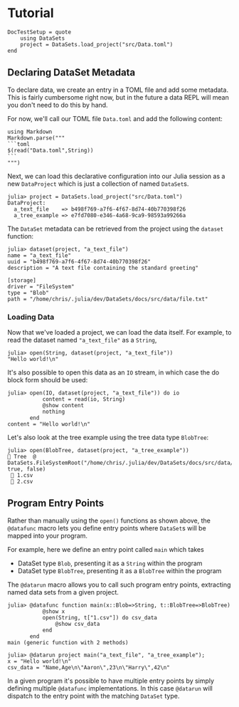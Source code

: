 # Tutorial

```@meta
DocTestSetup = quote
    using DataSets
    project = DataSets.load_project("src/Data.toml")
end
```

## Declaring DataSet Metadata

To declare data, we create an entry in a TOML file and add some metadata. 
This is fairly cumbersome right now, but in the future a data REPL will
mean you don't need to do this by hand.

For now, we'll call our TOML file `Data.toml` and add the following content:

````@eval
using Markdown
Markdown.parse("""
```toml
$(read("Data.toml",String))
```
""")
````


Next, we can load this declarative configuration into our Julia session as a
new `DataProject` which is just a collection of named `DataSet`s.

```jldoctest
julia> project = DataSets.load_project("src/Data.toml")
DataProject:
  a_text_file    => b498f769-a7f6-4f67-8d74-40b770398f26
  a_tree_example => e7fd7080-e346-4a68-9ca9-98593a99266a
```

The `DataSet` metadata can be retrieved from the project using the `dataset`
function:

```jldoctest
julia> dataset(project, "a_text_file")
name = "a_text_file"
uuid = "b498f769-a7f6-4f67-8d74-40b770398f26"
description = "A text file containing the standard greeting"

[storage]
driver = "FileSystem"
type = "Blob"
path = "/home/chris/.julia/dev/DataSets/docs/src/data/file.txt"
```

### Loading Data

Now that we've loaded a project, we can load the data itself. For example, to
read the dataset named `"a_text_file"` as a `String`,

```jldoctest
julia> open(String, dataset(project, "a_text_file"))
"Hello world!\n"
```

It's also possible to open this data as an `IO` stream, in which case the do
block form should be used:

```jldoctest
julia> open(IO, dataset(project, "a_text_file")) do io
           content = read(io, String)
           @show content
           nothing
       end
content = "Hello world!\n"
```

Let's also look at the tree example using the tree data type `BlobTree`:

```jldoctest
julia> open(BlobTree, dataset(project, "a_tree_example"))
📂 Tree  @ DataSets.FileSystemRoot("/home/chris/.julia/dev/DataSets/docs/src/data/csvset", true, false)
 📄 1.csv
 📄 2.csv
```

## Program Entry Points

Rather than manually using the `open()` functions as shown above, the
`@datafunc` macro lets you define entry points where `DataSet`s will be mapped
into your program.

For example, here we define an entry point called `main` which takes
* DataSet type `Blob`, presenting it as a `String` within the program
* DataSet type `BlobTree`, presenting it as a `BlobTree` within the program

The `@datarun` macro allows you to call such program entry points, extracting
named data sets from a given project.

```jldoctest
julia> @datafunc function main(x::Blob=>String, t::BlobTree=>BlobTree)
           @show x
           open(String, t["1.csv"]) do csv_data
               @show csv_data
           end
       end
main (generic function with 2 methods)

julia> @datarun project main("a_text_file", "a_tree_example");
x = "Hello world!\n"
csv_data = "Name,Age\n\"Aaron\",23\n\"Harry\",42\n"
```

In a given program it's possible to have multiple entry points by simply
defining multiple `@datafunc` implementations. In this case `@datarun` will
dispatch to the entry point with the matching `DataSet` type.

